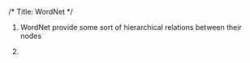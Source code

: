 /*
Title: WordNet
*/

 1. WordNet provide some sort of hierarchical relations between their nodes

 2. 